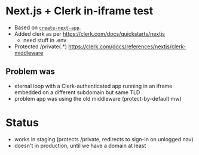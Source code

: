 # Next.js + Clerk in-iframe test

- Based on [`create-next-app`](https://nextjs.org/docs/app/api-reference/cli/create-next-app).
- Added clerk as per https://clerk.com/docs/quickstarts/nextjs
  - need stuff in .env
- Protected /private(.*) https://clerk.com/docs/references/nextjs/clerk-middleware

## Problem was
- eternal loop with a Clerk-authenticated app running in an iframe embedded on a different subdomain but same TLD
- problem app was using the old middleware (protect-by-default mw)

# Status
- works in staging (protects /private, redirects to sign-in on unlogged nav)
- doesn't in production, until we have a domain at least